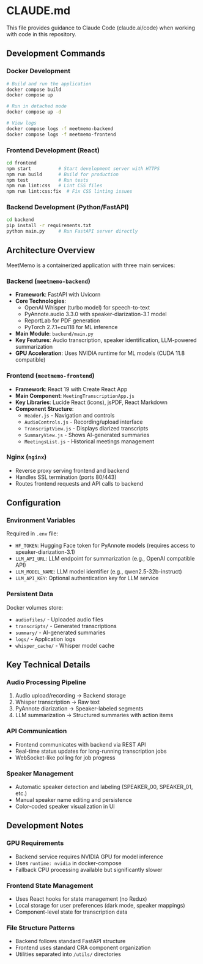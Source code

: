 # CLAUDE.md

This file provides guidance to Claude Code (claude.ai/code) when working with code in this repository.

## Development Commands

### Docker Development
```bash
# Build and run the application
docker compose build
docker compose up

# Run in detached mode
docker compose up -d

# View logs
docker compose logs -f meetmemo-backend
docker compose logs -f meetmemo-frontend
```

### Frontend Development (React)
```bash
cd frontend
npm start          # Start development server with HTTPS
npm run build      # Build for production
npm test           # Run tests
npm run lint:css   # Lint CSS files
npm run lint:css:fix  # Fix CSS linting issues
```

### Backend Development (Python/FastAPI)
```bash
cd backend
pip install -r requirements.txt
python main.py     # Run FastAPI server directly
```

## Architecture Overview

MeetMemo is a containerized application with three main services:

### Backend (`meetmemo-backend`)
- **Framework**: FastAPI with Uvicorn
- **Core Technologies**: 
  - OpenAI Whisper (turbo model) for speech-to-text
  - PyAnnote.audio 3.3.0 with speaker-diarization-3.1 model
  - ReportLab for PDF generation
  - PyTorch 2.7.1+cu118 for ML inference
- **Main Module**: `backend/main.py`
- **Key Features**: Audio transcription, speaker identification, LLM-powered summarization
- **GPU Acceleration**: Uses NVIDIA runtime for ML models (CUDA 11.8 compatible)

### Frontend (`meetmemo-frontend`)  
- **Framework**: React 19 with Create React App
- **Main Component**: `MeetingTranscriptionApp.js`
- **Key Libraries**: Lucide React (icons), jsPDF, React Markdown
- **Component Structure**:
  - `Header.js` - Navigation and controls
  - `AudioControls.js` - Recording/upload interface
  - `TranscriptView.js` - Displays diarized transcripts
  - `SummaryView.js` - Shows AI-generated summaries
  - `MeetingsList.js` - Historical meetings management

### Nginx (`nginx`)
- Reverse proxy serving frontend and backend
- Handles SSL termination (ports 80/443)
- Routes frontend requests and API calls to backend

## Configuration

### Environment Variables
Required in `.env` file:
- `HF_TOKEN`: Hugging Face token for PyAnnote models (requires access to speaker-diarization-3.1)
- `LLM_API_URL`: LLM endpoint for summarization (e.g., OpenAI compatible API)
- `LLM_MODEL_NAME`: LLM model identifier (e.g., qwen2.5-32b-instruct)
- `LLM_API_KEY`: Optional authentication key for LLM service

### Persistent Data
Docker volumes store:
- `audiofiles/` - Uploaded audio files
- `transcripts/` - Generated transcriptions
- `summary/` - AI-generated summaries  
- `logs/` - Application logs
- `whisper_cache/` - Whisper model cache

## Key Technical Details

### Audio Processing Pipeline
1. Audio upload/recording → Backend storage
2. Whisper transcription → Raw text
3. PyAnnote diarization → Speaker-labeled segments
4. LLM summarization → Structured summaries with action items

### API Communication
- Frontend communicates with backend via REST API
- Real-time status updates for long-running transcription jobs
- WebSocket-like polling for job progress

### Speaker Management
- Automatic speaker detection and labeling (SPEAKER_00, SPEAKER_01, etc.)
- Manual speaker name editing and persistence
- Color-coded speaker visualization in UI

## Development Notes

### GPU Requirements
- Backend service requires NVIDIA GPU for model inference
- Uses `runtime: nvidia` in docker-compose
- Fallback CPU processing available but significantly slower

### Frontend State Management
- Uses React hooks for state management (no Redux)
- Local storage for user preferences (dark mode, speaker mappings)
- Component-level state for transcription data

### File Structure Patterns
- Backend follows standard FastAPI structure
- Frontend uses standard CRA component organization
- Utilities separated into `/utils/` directories